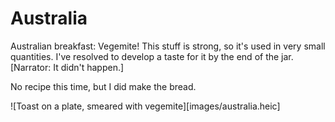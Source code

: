 # Australia

Australian breakfast: Vegemite! This stuff is strong, so it's used in
very small quantities. I've resolved to develop a taste for it by the
end of the jar. [Narrator: It didn't happen.]

No recipe this time, but I did make the bread.

![Toast on a plate, smeared with vegemite][images/australia.heic]